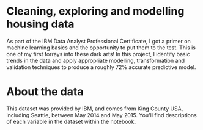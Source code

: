 # Cleaning, exploring and modelling housing data
As part of the IBM Data Analyst Professional Certificate, I got a primer on machine learning basics and the opportunity to put them to the test. This is one of my first forrays into these dark arts!
In this project, I identify basic trends in the data and apply appropriate modelling, transformation and validation techniques to produce a roughly 72% accurate predictive model.

# About the data
This dataset was provided by IBM, and comes from King County USA, including Seattle, between May 2014 and May 2015. You'll find descriptions of each variable in the dataset within the notebook.
